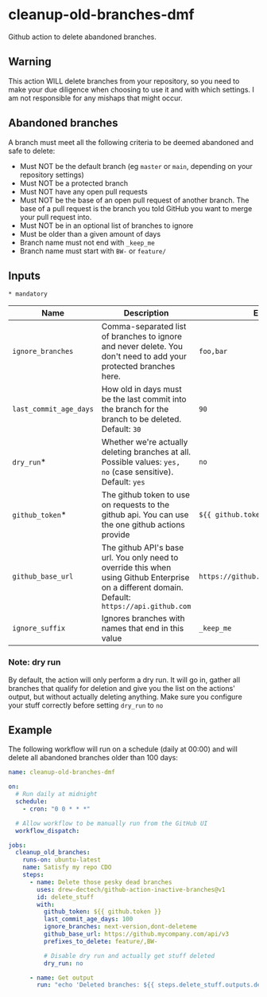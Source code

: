# cleanup-old-branches-dmf

Github action to delete abandoned branches.

## Warning

This action WILL delete branches from your repository, so you need to make your due diligence when choosing to use it
and with which settings. I am not responsible for any mishaps that might occur.

## Abandoned branches

A branch must meet all the following criteria to be deemed abandoned and safe to delete:

* Must NOT be the default branch (eg `master` or `main`, depending on your repository settings)
* Must NOT be a protected branch
* Must NOT have any open pull requests
* Must NOT be the base of an open pull request of another branch. The base of a pull request is the branch you told
  GitHub you want to merge your pull request into.
* Must NOT be in an optional list of branches to ignore
* Must be older than a given amount of days
* Branch name must not end with `_keep_me`
* Branch name must start with `BW-` or `feature/`

## Inputs

`* mandatory`

| Name                   | Description                                                                                                                                     | Example                               |
|------------------------|-------------------------------------------------------------------------------------------------------------------------------------------------|---------------------------------------|
| `ignore_branches`      | Comma-separated list of branches to ignore and never delete. You don't need to add your protected branches here.                                | `foo,bar`                             |
| `last_commit_age_days` | How old in days must be the last commit into the branch for the branch to be deleted. Default: `30`                                             | `90`                                  |
| `dry_run`*             | Whether we're actually deleting branches at all. Possible values: `yes, no` (case sensitive). Default: `yes`                                    | `no`                                  |
| `github_token`*        | The github token to use on requests to the github api. You can use the one github actions provide                                               | `${{ github.token }}`                 |
| `github_base_url`      | The github API's base url. You only need to override this when using Github Enterprise on a different domain. Default: `https://api.github.com` | `https://github.mycompany.com/api/v3` |
| `ignore_suffix` | Ignores branches with names that end in this value | `_keep_me`                                  |

### Note: dry run

By default, the action will only perform a dry run. It will go in, gather all branches that qualify for deletion and
give you the list on the actions' output, but without actually deleting anything. Make sure you configure your stuff
correctly before setting `dry_run` to `no`

## Example

The following workflow will run on a schedule (daily at 00:00) and will delete all abandoned branches older than 100
days:

```yaml
name: cleanup-old-branches-dmf

on:
  # Run daily at midnight
  schedule:
    - cron: "0 0 * * *"

  # Allow workflow to be manually run from the GitHub UI
  workflow_dispatch:

jobs:
  cleanup_old_branches:
    runs-on: ubuntu-latest
    name: Satisfy my repo CDO
    steps:
      - name: Delete those pesky dead branches
        uses: drew-dectech/github-action-inactive-branches@v1
        id: delete_stuff
        with:
          github_token: ${{ github.token }}
          last_commit_age_days: 100
          ignore_branches: next-version,dont-deleteme
          github_base_url: https://github.mycompany.com/api/v3
          prefixes_to_delete: feature/,BW-

          # Disable dry run and actually get stuff deleted
          dry_run: no

      - name: Get output
        run: "echo 'Deleted branches: ${{ steps.delete_stuff.outputs.deleted_branches }}'"

```
